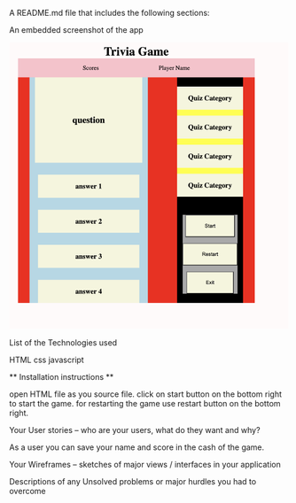 A README.md file that includes the following sections:




 An embedded screenshot of the app

![screenshot 1](Asset/img/UI-1.0.png)




 List of the Technologies used


HTML
css
javascript


 ** Installation instructions **

open HTML file as you source file.
click on start button on the bottom right to start the game.
for restarting the game use restart button on the bottom right.


 Your User stories – who are your users, what do they want and why?

As a user you can save your name and score in the cash of the game.





 Your Wireframes – sketches of major views / interfaces in your application





 Descriptions of any Unsolved problems or major hurdles you had to overcome